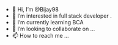 - 👋 Hi, I’m @Bijay98
- 👀 I’m interested in full stack developer  . 
- 🌱 I’m currently learning BCA
- 💞️ I’m looking to collaborate on ...
- 📫 How to reach me ...

<!---
Bijay98/Bijay98 is a ✨ special ✨ repository because its `README.md` (this file) appears on your GitHub profile.
You can click the Preview link to take a look at your changes.
--->
